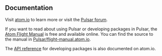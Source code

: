 ## Documentation

Visit [atom.io](https://atom.io) to learn more or visit the [Pulsar forum](https://github.com/atom/Pulsar/discussions).

If you want to read about using Pulsar or developing packages in Pulsar, the [Atom Flight Manual](https://flight-manual.atom.io) is free and available online. You can find the source to the manual in [Pulsar/flight-manual.atom.io](https://github.com/atom/flight-manual.atom.io).

The [API reference](https://atom.io/docs/api) for developing packages is also documented on atom.io.
